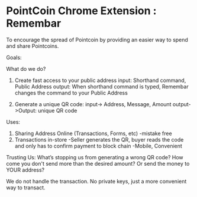 PointCoin Chrome Extension : Remembar 
=========================

To encourage the spread of Pointcoin by providing an easier way to spend and share Pointcoins.  


Goals:


What do we do?
1. Create fast access to your public address 
                                 input: Shorthand command, Public Address
                                 output: When shorthand command is typed, Remembar changes the command to your Public Address


2. Generate a unique QR code: 
                                input-> Address, Message, Amount
                                output->Output: unique QR code


Uses:
1. Sharing Address Online (Transactions, Forms, etc)
    -mistake free
2. Transactions in-store
    -Seller generates the QR, buyer reads the code and only has to confirm payment to block chain
    -Mobile, Convenient


Trusting Us:
What’s stopping us from generating a wrong QR code?
  How come you don't send more than the desired amount? Or send the money to YOUR address?
  
  We do not handle the transaction.  No private keys, just a more convenient way to transact.  


  


